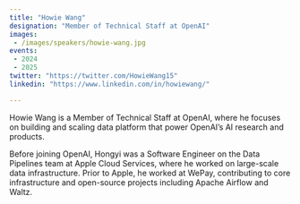 ```yaml
---
title: "Howie Wang"
designation: "Member of Technical Staff at OpenAI"
images:
 - /images/speakers/howie-wang.jpg
events:
 - 2024
 - 2025
twitter: "https://twitter.com/HowieWang15"
linkedin: "https://www.linkedin.com/in/howiewang/"

---
```


Howie Wang is a Member of Technical Staff at OpenAI, where he focuses on building and scaling data platform that power OpenAI’s AI research and products.

Before joining OpenAI, Hongyi was a Software Engineer on the Data Pipelines team at Apple Cloud Services, where he worked on large-scale data infrastructure. Prior to Apple, he worked at WePay, contributing to core infrastructure and open-source projects including Apache Airflow and Waltz.
